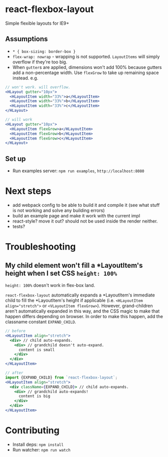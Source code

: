 # react-flexbox-layout
Simple flexible layouts for IE9+

## Assumptions

* `* { box-sizing: border-box }`
* `flex-wrap: nowrap` - wrapping is not supported. `LayoutItems` will simply overflow if they're too big.
* When `gutter`s are applied, dimensions won't add 100% because gutters add a non-percentage width. Use `flexGrow` to take up remaining space instead. e.g.
```jsx
// won't work. will overflow.
<HLayout gutter="10px">
  <HLayoutItem width="33%">a</HLayoutItem>
  <HLayoutItem width="33%">b</HLayoutItem>
  <HLayoutItem width="33%">c</HLayoutItem>
</HLayout>

// will work
<HLayout gutter="10px">
  <HLayoutItem flexGrow>a</HLayoutItem>
  <HLayoutItem flexGrow>b</HLayoutItem>
  <HLayoutItem flexGrow>c</HLayoutItem>
</HLayout>
```

## Set up

* Run examples server: `npm run examples`, `http://localhost:8080`

# Next steps

* add webpack config to be able to build it and compile it (see what stuff is not working and solve any building errors)
* build an example page and make it work with the current impl
* react-style? move it out? should not be used inside the render neither.
* tests?

# Troubleshooting

## My child element won't fill a *LayoutItem's height when I set CSS `height: 100%`

`height: 100%` doesn't work in flex-box land.

`react-flexbox-layout` automatically expands a *LayoutItem's immediate child to fill the *LayoutItem's height if applicable (i.e. `<HLayoutItem align="stretch">` or `<VLayoutItem flexGrow>`). However, grand-children aren't automatically expanded in this way, and the CSS magic to make that happen differs depending on browser. In order to make this happen, add the classname constant `EXPAND_CHILD`.

```jsx
// before
<HLayoutItem align="stretch">
  <div> // child auto-expands.
    <div> // grandchild doesn't auto-expand.
      content is small
    </div>
  </div>
</HLayoutItem>

// after
import {EXPAND_CHILD} from `react-flexbox-layout`;
<HLayoutItem align="stretch">
  <div className={EXPAND_CHILD}> // child auto-expands.
    <div> // grandchild auto-expands!
      content is big
    </div>
  </div>
</HLayoutItem>
```

# Contributing

* Install deps: `npm install`
* Run watcher: `npm run watch`
